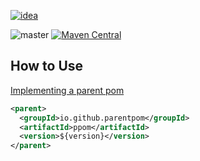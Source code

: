 [![idea](https://www.elegantobjects.org/intellij-idea.svg)](https://www.jetbrains.com/idea/)

![master](https://github.com/portlek/ppom/workflows/build/badge.svg)
[![Maven Central](https://img.shields.io/maven-central/v/io.github.portlek/ppom?label=version)](https://repo1.maven.org/maven2/io/github/portlek/ppom/)

## How to Use

[Implementing a parent pom](https://maven.apache.org/guides/introduction/introduction-to-the-pom.html)

```xml
<parent>
  <groupId>io.github.parentpom</groupId>
  <artifactId>ppom</artifactId>
  <version>${version}</version>
</parent>
```
